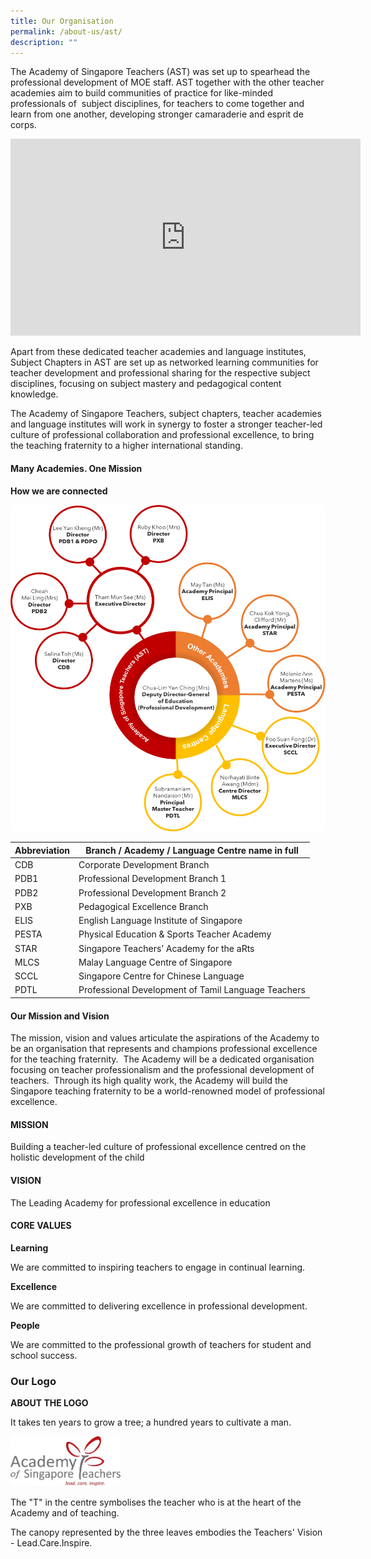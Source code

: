 ```yaml
---
title: Our Organisation
permalink: /about-us/ast/
description: ""
---
```

The Academy of Singapore Teachers (AST) was set up to spearhead the professional development of MOE staff. AST together with the other teacher academies aim to build communities of practice for like-minded professionals of&nbsp; subject disciplines, for teachers to come together and learn from one another, developing stronger camaraderie and esprit de corps.  
  
<iframe allowfullscreen="" allow="accelerometer; autoplay; clipboard-write; encrypted-media; gyroscope; picture-in-picture; web-share" frameborder="0" title="YouTube video player" src="https://www.youtube.com/embed/FO031R-ydg8" height="315" width="560"></iframe>
	
Apart from these dedicated teacher academies and language institutes, Subject Chapters in AST are set up as networked learning communities for teacher development and professional sharing for the respective subject disciplines, focusing on subject mastery and pedagogical content knowledge.  
  
The Academy of Singapore Teachers, subject chapters, teacher academies and language institutes will work in synergy to foster a stronger teacher-led culture of professional collaboration and professional excellence, to bring the teaching fraternity to a higher international standing.


#### Many Academies. One Mission
**How we are connected**

![](/images/one-academy-orgchart_new.png)

| Abbreviation | Branch / Academy / Language Centre name in full |
| - | -------- | 
| CDB | Corporate Development Branch  | 
| PDB1 | Professional Development Branch 1  |
| PDB2 | Professional Development Branch 2 |
| PXB | Pedagogical Excellence Branch |
| ELIS | English Language Institute of Singapore |
| PESTA | Physical Education &amp; Sports Teacher Academy |
| STAR | Singapore Teachers’ Academy for the aRts |
| MLCS | Malay Language Centre of Singapore |
| SCCL | Singapore Centre for Chinese Language |
| PDTL | Professional Development of Tamil Language Teachers|
  

#### Our Mission and Vision

The mission, vision and values articulate the aspirations of the Academy to be an organisation that represents and champions professional excellence for the teaching fraternity.&nbsp; The Academy will be a dedicated organisation focusing on teacher professionalism and the professional development of teachers.&nbsp; Through its high quality work, the Academy will build the Singapore teaching fraternity to be a world-renowned model of professional excellence.

  

#### MISSION

Building a teacher-led culture of professional excellence centred on the holistic development of the child

  

#### VISION

The Leading Academy for professional excellence in education

  

#### CORE VALUES 
**Learning**

We are committed to inspiring teachers to engage in continual learning.

  

**Excellence**

We are committed to delivering excellence in professional development.

  

**People**

We are committed to the professional growth of teachers for student and school success.

### Our Logo

**ABOUT THE LOGO**

It takes ten years to grow a tree; a hundred years to cultivate a man.

<img src="/images/astlogo1.png" style="width:35%">

The "T" in the centre symbolises the teacher who is at the heart of the Academy and of teaching.  
  
The canopy represented by the three leaves embodies the Teachers' Vision - Lead.Care.Inspire.